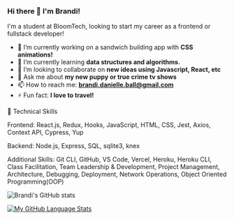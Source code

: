### Hi there 👋 I'm Brandi!

I'm a student at BloomTech, looking to start my career as a frontend or fullstack developer!

- 🔭 I’m currently working on a sandwich building app with **CSS animations!**
- 🌱 I’m currently learning **data structures and algorithms.**
- 👯 I’m looking to collaborate on **new ideas using Javascript, React, etc**
- 💬 Ask me about **my new puppy or true crime tv shows**
- 📫 How to reach me: **brandi.danielle.ball@gmail.com**
- ⚡ Fun fact: **I love to travel!**

🚀 Technical Skills

Frontend: React.js, Redux, Hooks, JavaScript, HTML, CSS, Jest, Axios, Context API, Cypress, Yup

Backend: Node.js, Express, SQL, sqlite3, knex

Additional Skills: Git CLI, GitHub, VS Code, Vercel, Heroku, Heroku CLI, Class Facilitation, Team Leadership & Development, Project Management, Architecture, Debugging, Deployment, Network Operations, Object Oriented Programming(OOP)


![Brandi's GitHub stats](https://github-readme-stats.vercel.app/api?username=brandib222&show_icons=true&theme=dracula)

[![My GitHub Language Stats](https://github-readme-stats.vercel.app/api/top-langs/?username=brandib222&langs_count=5&theme=tokyonight)]()




<!--
**brandib222/brandib222** is a ✨ _special_ ✨ repository because its `README.md` (this file) appears on your GitHub profile.

Here are some ideas to get you started:

- 🔭 I’m currently working on ...
- 🌱 I’m currently learning ...
- 👯 I’m looking to collaborate on ...
- 🤔 I’m looking for help with ...
- 💬 Ask me about ...
- 📫 How to reach me: ...
- 😄 Pronouns: ...
- ⚡ Fun fact: ...
-->
